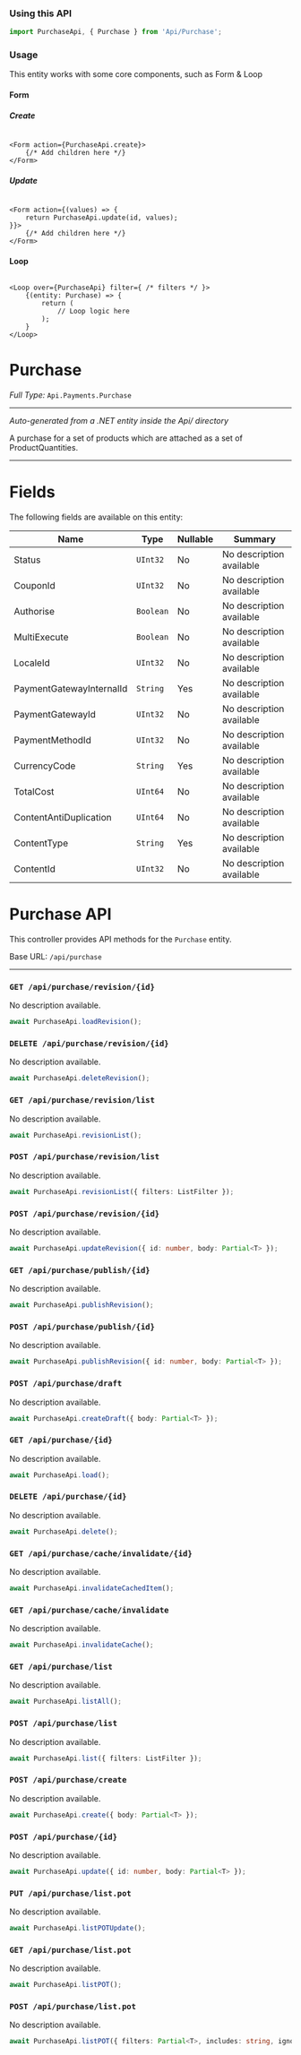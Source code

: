 ### Using this API

```typescript
import PurchaseApi, { Purchase } from 'Api/Purchase';
```

### Usage

This entity works with some core components, such as Form & Loop

#### Form

##### Create

```tsx

<Form action={PurchaseApi.create}>
    {/* Add children here */}
</Form>
```

##### Update

```tsx

<Form action={(values) => { 
    return PurchaseApi.update(id, values); 
}}>
    {/* Add children here */}
</Form>
```

#### Loop

```tsx

<Loop over={PurchaseApi} filter={ /* filters */ }>
    {(entity: Purchase) => {
        return (
            // Loop logic here
        );
    }
</Loop>
```

# Purchase

*Full Type:* `Api.Payments.Purchase`



---

*Auto-generated from a .NET entity inside the Api/ directory*

A purchase for a set of products which are attached as a set of ProductQuantities.

---



# Fields

The following fields are available on this entity:

| Name                     | Type      | Nullable | Summary                  |
| ------------------------ | --------- | -------- | ------------------------ |
| Status                   | `UInt32`  | No       | No description available |
| CouponId                 | `UInt32`  | No       | No description available |
| Authorise                | `Boolean` | No       | No description available |
| MultiExecute             | `Boolean` | No       | No description available |
| LocaleId                 | `UInt32`  | No       | No description available |
| PaymentGatewayInternalId | `String`  | Yes      | No description available |
| PaymentGatewayId         | `UInt32`  | No       | No description available |
| PaymentMethodId          | `UInt32`  | No       | No description available |
| CurrencyCode             | `String`  | Yes      | No description available |
| TotalCost                | `UInt64`  | No       | No description available |
| ContentAntiDuplication   | `UInt64`  | No       | No description available |
| ContentType              | `String`  | Yes      | No description available |
| ContentId                | `UInt32`  | No       | No description available |

# Purchase API

This controller provides API methods for the `Purchase` entity.

Base URL: `/api/purchase`

---

### `GET /api/purchase/revision/{id}`

No description available.

```ts
await PurchaseApi.loadRevision();
```

### `DELETE /api/purchase/revision/{id}`

No description available.

```ts
await PurchaseApi.deleteRevision();
```

### `GET /api/purchase/revision/list`

No description available.

```ts
await PurchaseApi.revisionList();
```

### `POST /api/purchase/revision/list`

No description available.

```ts
await PurchaseApi.revisionList({ filters: ListFilter });
```

### `POST /api/purchase/revision/{id}`

No description available.

```ts
await PurchaseApi.updateRevision({ id: number, body: Partial<T> });
```

### `GET /api/purchase/publish/{id}`

No description available.

```ts
await PurchaseApi.publishRevision();
```

### `POST /api/purchase/publish/{id}`

No description available.

```ts
await PurchaseApi.publishRevision({ id: number, body: Partial<T> });
```

### `POST /api/purchase/draft`

No description available.

```ts
await PurchaseApi.createDraft({ body: Partial<T> });
```

### `GET /api/purchase/{id}`

No description available.

```ts
await PurchaseApi.load();
```

### `DELETE /api/purchase/{id}`

No description available.

```ts
await PurchaseApi.delete();
```

### `GET /api/purchase/cache/invalidate/{id}`

No description available.

```ts
await PurchaseApi.invalidateCachedItem();
```

### `GET /api/purchase/cache/invalidate`

No description available.

```ts
await PurchaseApi.invalidateCache();
```

### `GET /api/purchase/list`

No description available.

```ts
await PurchaseApi.listAll();
```

### `POST /api/purchase/list`

No description available.

```ts
await PurchaseApi.list({ filters: ListFilter });
```

### `POST /api/purchase/create`

No description available.

```ts
await PurchaseApi.create({ body: Partial<T> });
```

### `POST /api/purchase/{id}`

No description available.

```ts
await PurchaseApi.update({ id: number, body: Partial<T> });
```

### `PUT /api/purchase/list.pot`

No description available.

```ts
await PurchaseApi.listPOTUpdate();
```

### `GET /api/purchase/list.pot`

No description available.

```ts
await PurchaseApi.listPOT();
```

### `POST /api/purchase/list.pot`

No description available.

```ts
await PurchaseApi.listPOT({ filters: Partial<T>, includes: string, ignoreFields: string });
```

